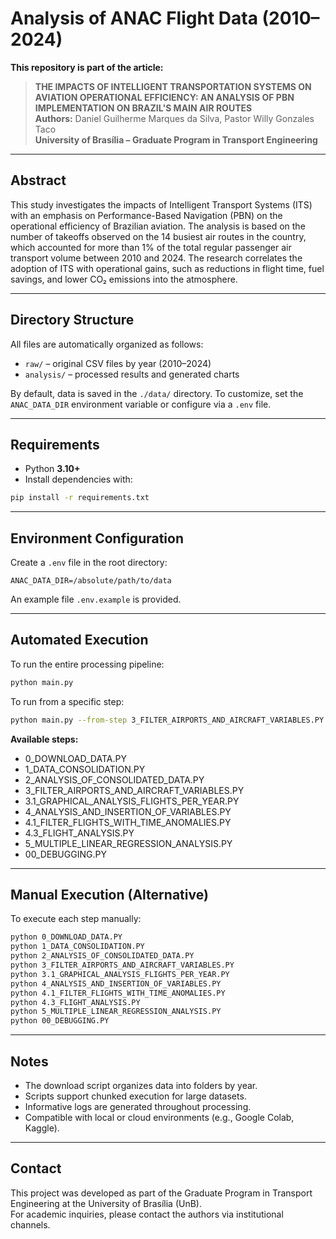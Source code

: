 # Analysis of ANAC Flight Data (2010–2024)

**This repository is part of the article:**

> **THE IMPACTS OF INTELLIGENT TRANSPORTATION SYSTEMS ON AVIATION OPERATIONAL EFFICIENCY: AN ANALYSIS OF PBN IMPLEMENTATION ON BRAZIL'S MAIN AIR ROUTES**  
> **Authors:** Daniel Guilherme Marques da Silva, Pastor Willy Gonzales Taco  
> **University of Brasília – Graduate Program in Transport Engineering**

---

## Abstract

This study investigates the impacts of Intelligent Transport Systems (ITS) with an emphasis on Performance-Based Navigation (PBN) on the operational efficiency of Brazilian aviation. The analysis is based on the number of takeoffs observed on the 14 busiest air routes in the country, which accounted for more than 1% of the total regular passenger air transport volume between 2010 and 2024. The research correlates the adoption of ITS with operational gains, such as reductions in flight time, fuel savings, and lower CO₂ emissions into the atmosphere.

---

## Directory Structure

All files are automatically organized as follows:

- `raw/` – original CSV files by year (2010–2024)  
- `analysis/` – processed results and generated charts

By default, data is saved in the `./data/` directory. To customize, set the `ANAC_DATA_DIR` environment variable or configure via a `.env` file.

---

## Requirements

- Python **3.10+**
- Install dependencies with:

```bash
pip install -r requirements.txt
```

---

## Environment Configuration

Create a `.env` file in the root directory:

```env
ANAC_DATA_DIR=/absolute/path/to/data
```

An example file `.env.example` is provided.

---

## Automated Execution

To run the entire processing pipeline:

```bash
python main.py
```

To run from a specific step:

```bash
python main.py --from-step 3_FILTER_AIRPORTS_AND_AIRCRAFT_VARIABLES.PY
```

**Available steps:**

- 0_DOWNLOAD_DATA.PY  
- 1_DATA_CONSOLIDATION.PY  
- 2_ANALYSIS_OF_CONSOLIDATED_DATA.PY  
- 3_FILTER_AIRPORTS_AND_AIRCRAFT_VARIABLES.PY  
- 3.1_GRAPHICAL_ANALYSIS_FLIGHTS_PER_YEAR.PY  
- 4_ANALYSIS_AND_INSERTION_OF_VARIABLES.PY  
- 4.1_FILTER_FLIGHTS_WITH_TIME_ANOMALIES.PY  
- 4.3_FLIGHT_ANALYSIS.PY  
- 5_MULTIPLE_LINEAR_REGRESSION_ANALYSIS.PY  
- 00_DEBUGGING.PY

---

## Manual Execution (Alternative)

To execute each step manually:

```bash
python 0_DOWNLOAD_DATA.PY
python 1_DATA_CONSOLIDATION.PY
python 2_ANALYSIS_OF_CONSOLIDATED_DATA.PY
python 3_FILTER_AIRPORTS_AND_AIRCRAFT_VARIABLES.PY
python 3.1_GRAPHICAL_ANALYSIS_FLIGHTS_PER_YEAR.PY
python 4_ANALYSIS_AND_INSERTION_OF_VARIABLES.PY
python 4.1_FILTER_FLIGHTS_WITH_TIME_ANOMALIES.PY
python 4.3_FLIGHT_ANALYSIS.PY
python 5_MULTIPLE_LINEAR_REGRESSION_ANALYSIS.PY
python 00_DEBUGGING.PY
```

---

## Notes

- The download script organizes data into folders by year.
- Scripts support chunked execution for large datasets.
- Informative logs are generated throughout processing.
- Compatible with local or cloud environments (e.g., Google Colab, Kaggle).

---

## Contact

This project was developed as part of the Graduate Program in Transport Engineering at the University of Brasília (UnB).  
For academic inquiries, please contact the authors via institutional channels.
